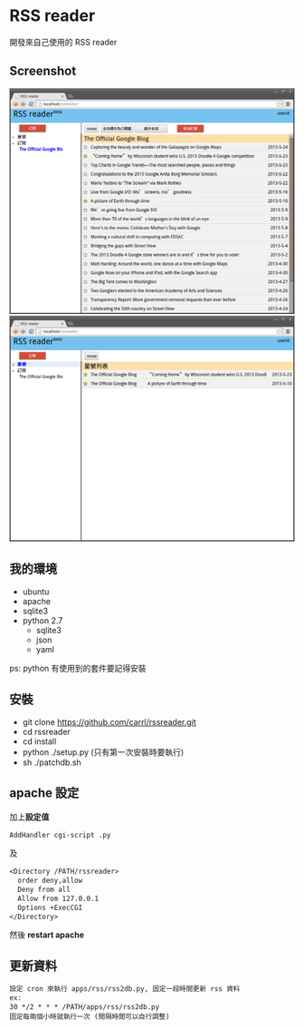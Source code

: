 RSS reader
==========

開發來自己使用的 RSS reader

Screenshot
----------
![圖片2](https://github.com/carrl/rssreader/raw/master/screenshot/screenshot2.png)
![圖片3](https://github.com/carrl/rssreader/raw/master/screenshot/screenshot3.png)

我的環境
--------

* ubuntu
* apache
* sqlite3
* python 2.7
  * sqlite3
  * json
  * yaml

ps: python 有使用到的套件要記得安裝
	
安裝
----
* git clone https://github.com/carrl/rssreader.git
* cd rssreader
* cd install
* python ./setup.py (只有第一次安裝時要執行)
* sh ./patchdb.sh

apache 設定
-----------
加上**設定值**

	AddHandler cgi-script .py

及

	<Directory /PATH/rssreader>
	  order deny,allow
	  Deny from all
	  Allow from 127.0.0.1
	  Options +ExecCGI
	</Directory>

然後 **restart apache**

更新資料
--------
	設定 cron 來執行 apps/rss/rss2db.py, 固定一段時間更新 rss 資料
	ex:
	30 */2 * * * /PATH/apps/rss/rss2db.py
	固定每兩個小時就執行一次 (間隔時間可以自行調整)
